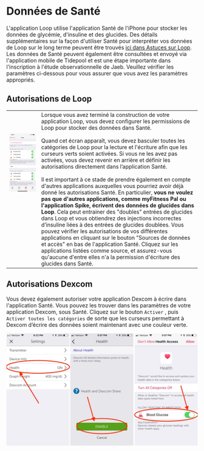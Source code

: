 # Données de Santé

L'application Loop utilise l'application Santé de l'iPhone pour stocker les données de glycémie, d'insuline et des glucides. Des détails supplémentaires sur la façon d'utiliser Santé pour interpréter vos données de Loop sur le long terme peuvent être trouvés [ici dans Astuces sur Loop](https://kdisimone.github.io/looptips/data/health/). Les données de Santé peuvent également être consultées et envoyé via l'application mobile de Tidepool et est une étape importante dans l'inscription à l'étude observationnelle de Jaeb. Veuillez vérifier les paramètres ci-dessous pour vous assurer que vous avez les paramètres appropriés.

## Autorisations de Loop

|                                                                                                                                                                                                                                                                                                                                                                                                                                                                                                                                                                |                                                                                                                                                                                                                                                                                                                                                                                                                                                                                                                                                                                                                                                                                                                                                                                                                                                                                                                                                                                                                                                                                                                                                                                                                                                                      |
| -------------------------------------------------------------------------------------------------------------------------------------------------------------------------------------------------------------------------------------------------------------------------------------------------------------------------------------------------------------------------------------------------------------------------------------------------------------------------------------------------------------------------------------------------------------- | -------------------------------------------------------------------------------------------------------------------------------------------------------------------------------------------------------------------------------------------------------------------------------------------------------------------------------------------------------------------------------------------------------------------------------------------------------------------------------------------------------------------------------------------------------------------------------------------------------------------------------------------------------------------------------------------------------------------------------------------------------------------------------------------------------------------------------------------------------------------------------------------------------------------------------------------------------------------------------------------------------------------------------------------------------------------------------------------------------------------------------------------------------------------------------------------------------------------------------------------------------------------- |
| ![img/healthapp.jpg](img/healthapp.jpg) &nbsp; &nbsp; &nbsp; &nbsp; &nbsp; &nbsp; &nbsp; &nbsp; &nbsp; &nbsp; &nbsp;&nbsp; &nbsp; &nbsp; &nbsp; &nbsp; &nbsp; &nbsp; &nbsp; &nbsp; &nbsp; &nbsp;&nbsp; &nbsp; &nbsp; &nbsp; &nbsp; &nbsp; &nbsp; &nbsp; &nbsp; &nbsp; &nbsp; &nbsp; &nbsp; &nbsp; &nbsp; &nbsp; &nbsp; &nbsp; &nbsp; &nbsp; &nbsp; &nbsp; &nbsp; &nbsp; &nbsp; &nbsp; &nbsp; &nbsp; &nbsp; &nbsp; &nbsp; &nbsp; &nbsp; &nbsp; &nbsp;  &nbsp; &nbsp; &nbsp; &nbsp; &nbsp; &nbsp; &nbsp; &nbsp; &nbsp; &nbsp; &nbsp; &nbsp; &nbsp; &nbsp; &nbsp; | Lorsque vous avez terminé la construction de votre application Loop, vous devez configurer les permissions de Loop pour stocker des données dans Santé.</br></br>Quand cet écran apparaît, vous devez basculer toutes les catégories de Loop pour la lecture et l'écriture afin que les curseurs verts soient activées. Si vous ne les avez pas activées, vous devez revenir en arrière et définir les autorisations directement dans l’application Santé. </br></br>Il est important à ce stade de prendre également en compte d'autres applications auxquelles vous pourriez avoir déjà donné les autorisations Santé. En particulier, **vous ne voulez pas que d'autres applications, comme myFitness Pal ou l'application Spike, écrivent des données de glucides dans Loop**. Cela peut entrainer des "doubles" entrées de glucides dans Loop et vous obtiendrez des injections incorrectes d’insuline liées à des entrées de glucides doublées. Vous pouvez vérifier les autorisations de vos différentes applications en cliquant sur le bouton "Sources de données et accès" en bas de l'application Santé. Cliquez sur les applications listées comme source, et assurez-vous qu'aucune d'entre elles n'a la permission d'écriture des glucides dans Santé. |

## Autorisations Dexcom

Vous devez également autoriser votre application Dexcom à écrire dans l'application Santé. Vous pouvez les trouver dans les paramètres de votre application Dexcom, sous Santé.  Cliquez sur le bouton `Activer` , puis `Activer toutes les catégories` de sorte que les curseurs permettant à Dexcom d’écrire des données soient maintenant avec une couleur verte.

![img/health_g5.jpg](img/health_g5.jpg)
